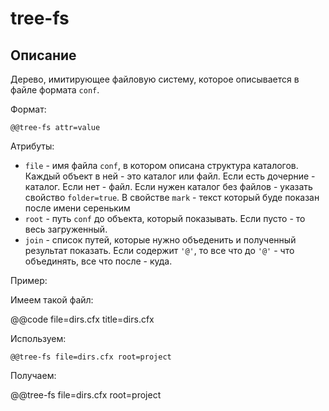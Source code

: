 
tree-fs
=======

Описание
--------

Дерево, имитирующее файловую систему, которое описывается в файле формата `conf`.

Формат:

```
@@tree-fs attr=value
```

Атрибуты:

* `file` - имя файла `conf`, в котором описана структура каталогов.
  Каждый объект в ней - это каталог или файл.
  Если есть дочерние - каталог. Если нет - файл.
  Если нужен каталог без файлов - указать свойство `folder=true`.
  В свойстве `mark` - текст который буде показан после имени сереньким
* `root` - путь `conf` до объекта, который показывать. Если пусто - то весь загруженный.
* `join` - список путей, которые нужно объеденить и полученный результат показать.
  Если содержит `'@'`, то все что до `'@'` - что объединять, все что после - куда.

Пример:

Имеем такой файл:

@@code file=dirs.cfx title=dirs.cfx

Используем:

```
@@tree-fs file=dirs.cfx root=project
```

Получаем:

@@tree-fs file=dirs.cfx root=project

